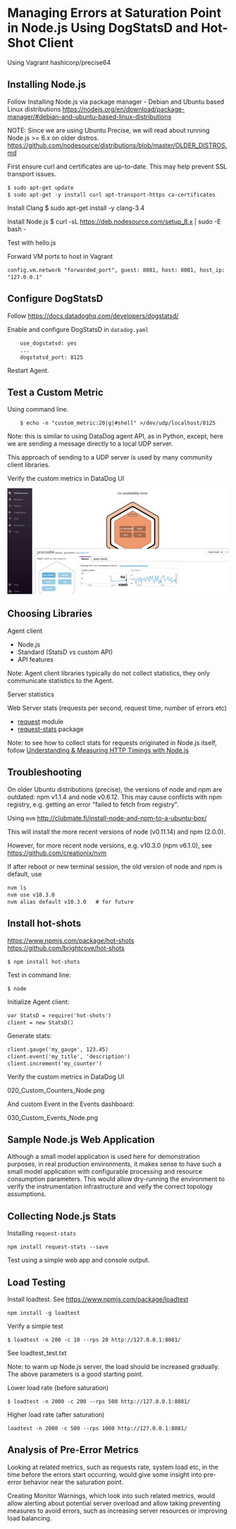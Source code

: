 
# Managing Errors at Saturation Point in Node.js Using DogStatsD and Hot-Shot Client



Using Vagrant hashicorp/precise64

## Installing Node.js

Follow Installing Node.js via package manager - Debian and Ubuntu based Linux distributions
    https://nodejs.org/en/download/package-manager/#debian-and-ubuntu-based-linux-distributions

NOTE: Since we are using Ubuntu Precise, 
we will read about running Node.js >= 6.x on older distros.
    https://github.com/nodesource/distributions/blob/master/OLDER_DISTROS.md


First ensure curl and certificates are up-to-date.
This may help prevent SSL transport issues.

    $ sudo apt-get update
    $ sudo apt-get -y install curl apt-transport-https ca-certificates

Install Clang
    $ sudo apt-get install -y clang-3.4

Install Node.js
    $ curl -sL https://deb.nodesource.com/setup_8.x | sudo -E bash -

Test with hello.js

Forward VM ports to host in Vagrant

    config.vm.network "forwarded_port", guest: 8081, host: 8081, host_ip: "127.0.0.1"

## Configure DogStatsD

Follow https://docs.datadoghq.com/developers/dogstatsd/

Enable and configure DogStatsD in `datadog.yaml`

```
    use_dogstatsd: yes
    ...
    dogstatsd_port: 8125
```

Restart Agent.

## Test a Custom Metric

Using command line.
```
    $ echo -n "custom_metric:20|g|#shell" >/dev/udp/localhost/8125
```

Note: this is similar to using DataDog agent API, as in Python,
except, here we are sending a message directly to a local UDP server.
 
This approach of sending to a UDP server is used by many community
client libraries.

Verify the custom metrics in DataDog UI

![Custom Metric from shell](010_Custom_Metric_Shell.png)

## Choosing Libraries

Agent client

- Node.js
- Standard (StatsD vs custom API)
- API features

Note: Agent client libraries typically do not collect statistics,
they only communicate statistics to the Agent.

Server statistics

Web Server stats (requests per second, request time, number of errors etc)

 - [request](https://github.com/request/request) module
 - [request-stats](https://github.com/watson/request-stats) package 

Note: to see how to collect stats for requests originated in Node.js itself,
follow [Understanding & Measuring HTTP Timings with Node.js](https://blog.risingstack.com/measuring-http-timings-node-js/)

## Troubleshooting

On older Ubuntu distributions (precise), the versions of node and npm are outdated:
npm v1.1.4 and node v0.6.12.
This may cause conflicts with npm registry, e.g. getting an error "failed to fetch from registry".

Using `mvm` http://clubmate.fi/install-node-and-npm-to-a-ubuntu-box/

This will install the more recent versions of node (v0.11.14) and npm (2.0.0).

However, for more recent node versions, e.g. v10.3.0 (npm v6.1.0),
see https://github.com/creationix/nvm

If after reboot or new terminal session, the old version of node and npm is default, use
```
nvm ls
nvm use v10.3.0
nvm alias default v10.3.0   # for future
```

## Install hot-shots

https://www.npmjs.com/package/hot-shots
https://github.com/brightcove/hot-shots

```
$ npm install hot-shots
```

Test in command line:
```
$ node
```
Initialize Agent client:
```
var StatsD = require('hot-shots')
client = new StatsD()
```

Generate stats:
```
client.gauge('my_gauge', 123.45)
client.event('my_title', 'description')
client.increment('my_counter')
```

Verify the custom metrics in DataDog UI


020_Custom_Counters_Node.png

And custom Event in the Events dashboard:

030_Custom_Events_Node.png


## Sample Node.js Web Application

Although a small model application is used here for demonstration purposes,
in real production environments, it makes sense to have such a small model 
application with configurable processing and resource consumption parameters.
This would allow dry-running the environment to verify the instrumentation
infrastructure and veify the correct topology assumptions.


## Collecting Node.js Stats

Installing `request-stats`
```
npm install request-stats --save
```

Test using a simple web app and console output.


## Load Testing

Install loadtest. See https://www.npmjs.com/package/loadtest

```
npm install -g loadtest
```

Verify a simple test
```
$ loadtest -n 200 -c 10 --rps 20 http://127.0.0.1:8081/
```
See loadtest_test.txt

Note: to warm up Node.js server, the load should be increased gradually.
The above parameters is a good starting point.

Lower load rate (before saturation)
```
$ loadtest -n 2000 -c 200 --rps 500 http://127.0.0.1:8081/
```
Higher load rate (after saturation)
```
loadtest -n 2000 -c 500 --rps 1000 http://127.0.0.1:8081/
```


## Analysis of Pre-Error Metrics

Looking at related metrics, such as requests rate, system load etc, 
in the time before the errors start occurring, would give some
insight into pre-error behavior near the saturation point.

Creating Monitor Warnings, which look into such related metrics,
would allow alerting about potential server overload and allow
taking preventing measures to avoid errors, such as increasing
server resources or improving load balancing.


